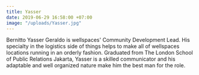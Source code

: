```yaml
---
title: Yasser
date: 2019-06-29 16:58:00 +07:00
image: "/uploads/Yasser.jpg"
---
```


Bernitto Yasser Geraldo is wellspaces' Community Development Lead. His specialty in the logistics side of things helps to make all of wellspaces locations running in an orderly fashion. Graduated from The London School of Public Relations Jakarta, Yasser is a skilled communicator and his adaptable and well organized nature make him the best man for the role.